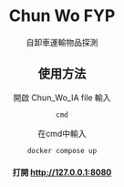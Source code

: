 <h1 align="center"><b>Chun Wo FYP</b></h1>

<p align="center">自卸車運輸物品探測</p>

<main style="text-align: center;">

## 使用方法
 
開啟 Chun_Wo_IA file 輸入
```bash
cmd
```

在cmd中輸入
```bash
docker compose up
```

#### 打開 http://127.0.0.1:8080
</main>




